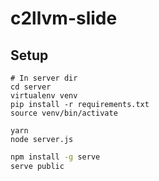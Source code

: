 # c2llvm-slide

## Setup

```
# In server dir
cd server
virtualenv venv
pip install -r requirements.txt
source venv/bin/activate

yarn
node server.js
```

```bash
npm install -g serve
serve public
```

